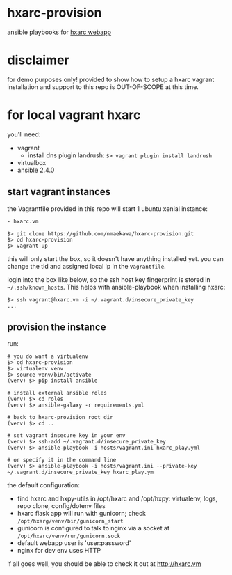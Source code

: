 hxarc-provision
===============

ansible playbooks for [hxarc webapp](https://github.com/nmaekawa/hxarc)

# disclaimer
for demo purposes only! provided to show how to setup a hxarc vagrant
installation and support to this repo is OUT-OF-SCOPE at this time.


# for local vagrant hxarc

you'll need:

- vagrant
    - install dns plugin landrush: `$> vagrant plugin install landrush`
- virtualbox
- ansible 2.4.0

## start vagrant instances

the Vagrantfile provided in this repo will start 1 ubuntu xenial instance:

    - hxarc.vm

    $> git clone https://github.com/nmaekawa/hxarc-provision.git
    $> cd hxarc-provision
    $> vagrant up

this will only start the box, so it doesn't have anything installed yet.
you can change the tld and assigned local ip in the `Vagrantfile`.

login into the box like below, so the ssh host key
fingerprint is stored in `~/.ssh/known_hosts`. This helps with ansible-playbook
when installing hxarc:

    $> ssh vagrant@hxarc.vm -i ~/.vagrant.d/insecure_private_key
    ...


## provision the instance

run:

    # you do want a virtualenv
    $> cd hxarc-provision
    $> virtualenv venv
    $> source venv/bin/activate
    (venv) $> pip install ansible
    
    # install external ansible roles
    (venv) $> cd roles
    (venv) $> ansible-galaxy -r requirements.yml
    
    # back to hxarc-provision root dir
    (venv) $> cd ..
    
    # set vagrant insecure key in your env
    (venv) $> ssh-add ~/.vagrant.d/insecure_private_key
    (venv) $> ansible-playbook -i hosts/vagrant.ini hxarc_play.yml
    
    # or specify it in the command line
    (venv) $> ansible-playbook -i hosts/vagrant.ini --private-key ~/.vagrant.d/insecure_private_key hxarc_play.ym


the default configuration:

- find hxarc and hxpy-utils in /opt/hxarc and /opt/hxpy: virtualenv,
  logs, repo clone, config/dotenv files
- hxarc flask app will run with gunicorn; check
  `/opt/hxarg/venv/bin/gunicorn_start`
- gunicorn is configured to talk to nginx via a socket at
  `/opt/hxarc/venv/run/gunicorn.sock`
- default webapp user is 'user:password'
- nginx for dev env uses HTTP

if all goes well, you should be able to check it out at
http://hxarc.vm


